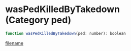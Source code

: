 # wasPedKilledByTakedown (Category ped)

```js
function wasPedKilledByTakedown(ped: number): boolean
```

[filename](wasPedKilledByTakedown_m.md ':include')
